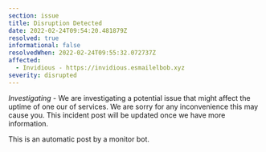 ```yaml
---
section: issue
title: Disruption Detected
date: 2022-02-24T09:54:20.481879Z
resolved: true
informational: false
resolvedWhen: 2022-02-24T09:55:32.072737Z
affected:
  - Invidious - https://invidious.esmailelbob.xyz
severity: disrupted
---
```

*Investigating* - We are investigating a potential issue that might affect the uptime of one our of services. We are sorry for any inconvenience this may cause you. This incident post will be updated once we have more information.

This is an automatic post by a monitor bot.
        